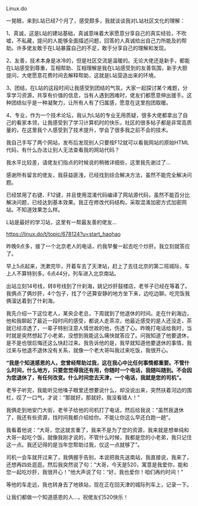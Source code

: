 Linux.do


一晃眼，来到L站已经7个月了，感受颇多，我就谈谈我对L站社区文化的理解：

1、真诚，这是L站的建站基础，真诚意味着大家愿意分享自己的真实经验，不吹嘘，不私藏，提问的人能够全面描述问题，回答的人真诚给出自己力所能及的帮助。许多佬友敢于在L站暴露自己的不足，敢于分享自己的理解和发现。

2、友善，技术本身是冰冷的，但是社区交流是温暖的。无论大佬还是新手，都能在L站感受到尊重，互相帮助、互相理解是我在L站感受到的友善氛围，新手大胆提问，大佬愿意花费时间去解释帮助，这就是L站营造出来的环境。

3、团结，在L站的这段时间让我感受到团结的气氛，大家一起探讨某个难题，分享学习资源，共享有价值的信息，当有人遇到困难时，佬友们都愿意伸出援手。这种团结似乎是一种凝聚力，让所有人有了归属感，愿意在这里抱团取暖。

4、专业，作为一个技术论坛，我认为L站的专业无用质疑，很多大佬都拿出了自己的看家本领，让我感受到了学习计算机时的快乐，社区的很多帖子都是非常高质量的，在这里我个人感受到了技术提升，学会了很多我之前不会的技术。





我自己手写了两个网站，发布后发现别人只要按F12就可以看我网站的原始HTML代码，有什么办法让别人无法查看我的网站代码？

我水平比较差，请佬友们指点的时候说的稍微详细些，这里我先谢过了…

感谢所有留言的佬友，我获益匪浅，已经找到综合解决方法，虽然不能完全解决问题。

已经禁用了右键、F12键，并且使用混淆代码编译了网站源代码，虽然不能百分比解决问题，已经达到基本效果。我正在修改代码结构，采取混淆加密方式加密网站。不知道效果怎么样。

L站是最好的学习站，这里有一帮最友善的佬友…

https://linux.do/t/topic/678124?u=start_haohao




昨晚9点多，接了一个北京老人的电话，约我早餐一起去吃个炒肝。我立刻就答应了。

早上5点起来，洗漱完毕，开着车去了天津站，赶上了去往北京的第二班城际，车上人不算特别多。6点44分，列车进入北京南站。

出站立刻14号线，转8号线到了什刹海，姚记炒肝鼓楼店，老爷子已经在等着了。我俩点了俩炒肝，4个包子，找了个还算安静的地方坐下来，边吃边聊。吃完饭我俩溜达着到了什刹海。

我先介绍一下这位老人，某央企老总，下周就到了他退休的时间。走在什刹海边，他和我聊起了最近一段时间的感受，都说人走茶凉，他最近感受的是人还没走，茶就已经凉透了，一辈子特别注意人情世故的他，伤透了心。昨晚打电话给我时，当时就是突然想起了小老弟，没想到我能这么痛快就答应了。问我知道了他要退休，是不是也很后悔还这么快赶过来。我告诉他的是，我早就知道他要退休的事情，我过来与他退不退休没有关系，就像一个老大哥叫我过来吃饭，我很开心。

**“我是个知道感恩的人，您曾经帮助过我，这在我心中比任何事情都重要。不管什么时间，什么地方，只要您觉得我还有用，你随时一个电话，我随叫随到。不会因为您退休了，有任何改变。什么时间您去天津，一个电话，我就是您的司机”。**

老爷子听完，我能听见他嗓子眼里还想要说什么，却没说出来，突然扶着河边的围栏，叹了一口气，才说：“那就好，那就好。我没看错人！”

我俩走到地安门大街，老爷子给他的司机打了电话，然后给我说：“虽然我退休了，我还有些资源，找时间我都介绍给你。不能让你这么早还白跑一趟”。

我看着他说：“大哥，您这就言重了，我来不是为了您的资源，我来就是想单纯和大哥一起吃个饭，就像我刚才说的，不管什么时候，我都是您的小老弟，我只记住这一点。我还记得的是当年您帮助过我，仅这一点就够了”。

司机一会车就开过来了，我俩握手告别，本说把我先送南站，我直接说，我来了，还想再四处逛逛。然后我突然说了句：“大哥，今天是520，寓意是我爱你，能和您一起吃炒肝，我很开心！”他大声说了句：“好，我也爱你！咱们再约时间！”

等他的车走远，我也转身去了地铁站，现在正在回天津的城际列车上，记录一下。

让我们都做一个知道感恩的人…，祝佬友们520快乐！